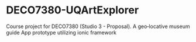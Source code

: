 # DECO7380-UQArtExplorer
Course project for DECO7380 (Studio 3 - Proposal). A geo‐locative museum guide App prototype utilizing ionic framework
